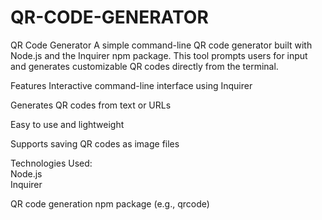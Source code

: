 # QR-CODE-GENERATOR
QR Code Generator
A simple command-line QR code generator built with Node.js and the Inquirer npm package. This tool prompts users for input and generates customizable QR codes directly from the terminal.

Features
Interactive command-line interface using Inquirer

Generates QR codes from text or URLs

Easy to use and lightweight

Supports saving QR codes as image files

Technologies Used:
<br/>
Node.js
<br/>
Inquirer

QR code generation npm package (e.g., qrcode)
